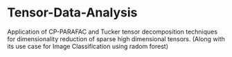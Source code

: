 # Tensor-Data-Analysis

Application of CP-PARAFAC and Tucker tensor decomposition techniques for dimensionality reduction of sparse high dimensional tensors. (Along with its use case for Image Classification using radom forest)
